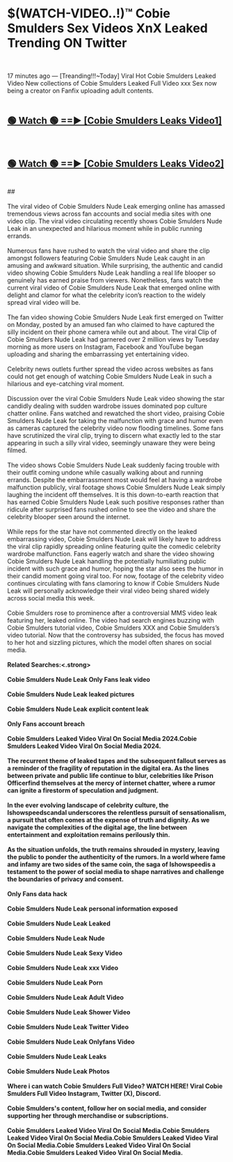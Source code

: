 # $(WATCH-VIDEO..!)™ Cobie Smulders Sex Videos XnX Leaked Trending ON Twitter<br>
<br>

17 minutes ago — [Treanding!!!~Today] Viral Hot Cobie Smulders Leaked Video New collections of Cobie Smulders Leaked Full Video xxx Sex now being a creator on Fanfix uploading adult contents.
<br>
 <br>

##  <a href="https://best2vid.blogspot.com?title=Cobie_Smulders">🟢 Watch 🟢 ==► [Cobie Smulders Leaks Video1]</a><br>
  <br>

##  <a href="https://best2vid.blogspot.com?title=Cobie_Smulders">🟢 Watch 🟢 ==► [Cobie Smulders Leaks Video2]</a><br>
  <br>
  ##
  <br>
  <br>
The viral video of Cobie Smulders Nude Leak emerging online has amassed tremendous views across fan accounts and social media sites with one video clip. The viral video circulating recently shows Cobie Smulders Nude Leak in an unexpected and hilarious moment while in public running errands.
<br><br>
Numerous fans have rushed to watch the viral video and share the clip amongst followers featuring Cobie Smulders Nude Leak caught in an amusing and awkward situation. While surprising, the authentic and candid video showing Cobie Smulders Nude Leak handling a real life blooper so genuinely has earned praise from viewers. Nonetheless, fans watch the current viral video of Cobie Smulders Nude Leak that emerged online with delight and clamor for what the celebrity icon’s reaction to the widely spread viral video will be.
<br><br>
The fan video showing Cobie Smulders Nude Leak first emerged on Twitter on Monday, posted by an amused fan who claimed to have captured the silly incident on their phone camera while out and about. The viral Clip of Cobie Smulders Nude Leak had garnered over 2 million views by Tuesday morning as more users on Instagram, Facebook and YouTube began uploading and sharing the embarrassing yet entertaining video.
<br><br>
Celebrity news outlets further spread the video across websites as fans could not get enough of watching Cobie Smulders Nude Leak in such a hilarious and eye-catching viral moment.
<br><br>
Discussion over the viral Cobie Smulders Nude Leak video showing the star candidly dealing with sudden wardrobe issues dominated pop culture chatter online. Fans watched and rewatched the short video, praising Cobie Smulders Nude Leak for taking the malfunction with grace and humor even as cameras captured the celebrity video now flooding timelines. Some fans have scrutinized the viral clip, trying to discern what exactly led to the star appearing in such a silly viral video, seemingly unaware they were being filmed.
<br><br>
The video shows Cobie Smulders Nude Leak suddenly facing trouble with their outfit coming undone while casually walking about and running errands. Despite the embarrassment most would feel at having a wardrobe malfunction publicly, viral footage shows Cobie Smulders Nude Leak simply laughing the incident off themselves. It is this down-to-earth reaction that has earned Cobie Smulders Nude Leak such positive responses rather than ridicule after surprised fans rushed online to see the video and share the celebrity blooper seen around the internet.
<br><br>
While reps for the star have not commented directly on the leaked embarrassing video, Cobie Smulders Nude Leak will likely have to address the viral clip rapidly spreading online featuring quite the comedic celebrity wardrobe malfunction. Fans eagerly watch and share the video showing Cobie Smulders Nude Leak handling the potentially humiliating public incident with such grace and humor, hoping the star also sees the humor in their candid moment going viral too. For now, footage of the celebrity video continues circulating with fans clamoring to know if Cobie Smulders Nude Leak will personally acknowledge their viral video being shared widely across social media this week.
<br><br>
Cobie Smulders rose to prominence after a controversial MMS video leak featuring her, leaked online. The video had search engines buzzing with Cobie Smulders tutorial video, Cobie Smulders XXX and Cobie Smulders’s video tutorial. Now that the controversy has subsided, the focus has moved to her hot and sizzling pictures, which the model often shares on social media.
<br><br>
<strong>Related Searches:<.strong>
<br><br>
Cobie Smulders Nude Leak Only Fans leak video
<br><br>
Cobie Smulders Nude Leak leaked pictures
<br><br>
Cobie Smulders Nude Leak explicit content leak
<br><br>
Only Fans account breach
<br><br>
Cobie Smulders Leaked Video Viral On Social Media 2024.Cobie Smulders Leaked Video Viral On Social Media 2024.
<br><br>
The recurrent theme of leaked tapes and the subsequent fallout serves as a reminder of the fragility of reputation in the digital era. As the lines between private and public life continue to blur, celebrities like Prison Officerfind themselves at the mercy of internet chatter, where a rumor can ignite a firestorm of speculation and judgment.
<br><br>
In the ever evolving landscape of celebrity culture, the Ishowspeedscandal underscores the relentless pursuit of sensationalism, a pursuit that often comes at the expense of truth and dignity. As we navigate the complexities of the digital age, the line between entertainment and exploitation remains perilously thin.
<br><br>
As the situation unfolds, the truth remains shrouded in mystery, leaving the public to ponder the authenticity of the rumors. In a world where fame and infamy are two sides of the same coin, the saga of Ishowspeedis a testament to the power of social media to shape narratives and challenge the boundaries of privacy and consent.
<br><br>
Only Fans data hack
<br><br>
Cobie Smulders Nude Leak personal information exposed
<br><br>
Cobie Smulders Nude Leak Leaked
<br><br>
Cobie Smulders Nude Leak Nude
<br><br>
Cobie Smulders Nude Leak Sexy Video
<br><br>
Cobie Smulders Nude Leak xxx Video
<br><br>
Cobie Smulders Nude Leak Porn
<br><br>
Cobie Smulders Nude Leak Adult Video
<br><br>
Cobie Smulders Nude Leak Shower Video
<br><br>
Cobie Smulders Nude Leak Twitter Video
<br><br>
Cobie Smulders Nude Leak Onlyfans Video
<br><br>
Cobie Smulders Nude Leak Leaks
<br><br>
Cobie Smulders Nude Leak Photos
<br><br>
Where i can watch Cobie Smulders Full Video? WATCH HERE! Viral Cobie Smulders Full Video Instagram, Twitter (X), Discord.
<br><br>
Cobie Smulders's content, follow her on social media, and consider supporting her through merchandise or subscriptions.
<br><br>
Cobie Smulders Leaked Video Viral On Social Media.Cobie Smulders Leaked Video Viral On Social Media.Cobie Smulders Leaked Video Viral On Social Media.Cobie Smulders Leaked Video Viral On Social Media.Cobie Smulders Leaked Video Viral On Social Media.